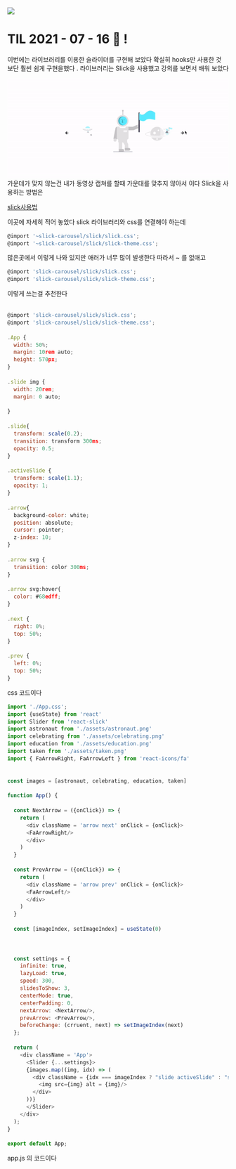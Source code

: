  <img src="TILimage.png" align="center" />

# TIL 2021 - 07 - 16 📖 !

이번에는 라이브러리를 이용한 슬라이더를 구현해 보았다 확실히 hooks만 사용한 것 보단 훨씬 쉽게 구현을했다 .
라이브러리는 Slick을 사용했고 강의를 보면서 배워 보았다 

 <img src="slick.gif" align="center" />
 가운데가 맞지 않는건 내가 동영상 캡쳐를 할때 가운대를 맞추지 않아서 이다 Slick을 사용하는 방법은 

 [slick사용법](https://github.com/Geonwoo-Lee/TIL-/blob/main/TIL/TIL20210715.MD)

이곳에 자세히 적어 놓았다 slick 라이브러리와 css를 연결해야 하는데 

```js
@import '~slick-carousel/slick/slick.css';
@import '~slick-carousel/slick/slick-theme.css';
```

많은곳에서 이렇게 나와 있지만 애러가 너무 많이 발생한다 따라서 ~ 를 없애고 

```js
@import 'slick-carousel/slick/slick.css';
@import 'slick-carousel/slick/slick-theme.css';
```

이렇게 쓰는걸 추천한다 

```js

@import 'slick-carousel/slick/slick.css';
@import 'slick-carousel/slick/slick-theme.css';

.App {
  width: 50%;
  margin: 10rem auto;
  height: 570px;
}

.slide img {
  width: 20rem;
  margin: 0 auto;

}

.slide{
  transform: scale(0.2);
  transition: transform 300ms;
  opacity: 0.5;
}

.activeSlide {
  transform: scale(1.1);
  opacity: 1;
}

.arrow{
  background-color: white;
  position: absolute;
  cursor: pointer;
  z-index: 10;
}

.arrow svg {
  transition: color 300ms;
}

.arrow svg:hover{
  color: #68edff;
}

.next {
  right: 0%;
  top: 50%;
}

.prev {
  left: 0%;
  top: 50%;
}
```
css 코드이다 

```js 
import './App.css';
import {useState} from 'react'
import Slider from 'react-slick'
import astronaut from './assets/astronaut.png'
import celebrating from './assets/celebrating.png'
import education from './assets/education.png'
import taken from './assets/taken.png'
import { FaArrowRight, FaArrowLeft } from 'react-icons/fa'


const images = [astronaut, celebrating, education, taken]

function App() {

  const NextArrow = ({onClick}) => {
    return (
      <div className = 'arrow next' onClick = {onClick}> 
      <FaArrowRight/>
      </div>
    )
  }

  const PrevArrow = ({onClick}) => {
    return (
      <div className = 'arrow prev' onClick = {onClick}> 
      <FaArrowLeft/>
      </div>
    )
  }

  const [imageIndex, setImageIndex] = useState(0)



  const settings = {
    infinite: true,
    lazyLoad: true,
    speed: 300, 
    slidesToShow: 3,
    centerMode: true,
    centerPadding: 0,
    nextArrow: <NextArrow/>,
    prevArrow: <PrevArrow/>,
    beforeChange: (crruent, next) => setImageIndex(next)
  };

  return (
    <div className = 'App'>
      <Slider {...settings}>
      {images.map((img, idx) => (
        <div className = {idx === imageIndex ? "slide activeSlide" : "slide"}>
          <img src={img} alt = {img}/>
        </div>
      ))}
      </Slider> 
    </div>
  );
}

export default App;

```
app.js 의 코드이다 